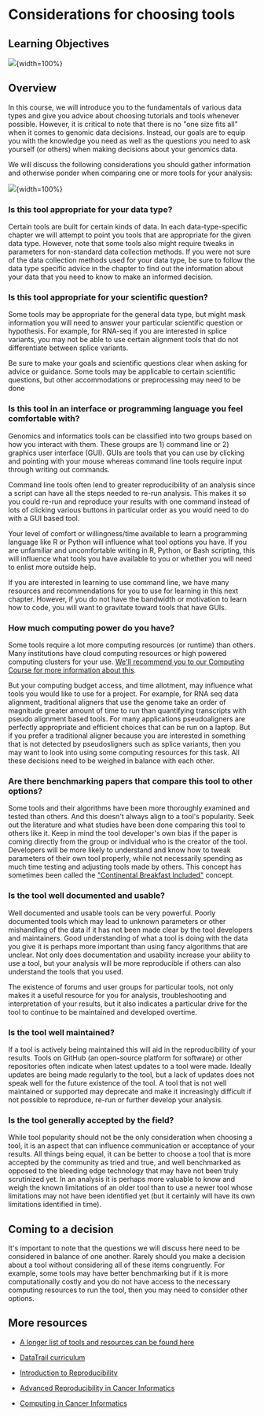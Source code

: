 


# Considerations for choosing tools

## Learning Objectives

![](04-considerations-for-choosing_files/figure-docx//1YwxXy2rnUgbx_7B7ENH9wpDX-j6JpJz6lGVzOkjo0qY_g21f6c5d3981_0_0.png){width=100%}

## Overview

In this course, we will introduce you to the fundamentals of various data types and give you advice about choosing tutorials and tools whenever possible. However, it is critical to note that there is no "one size fits all" when it comes to genomic data decisions. Instead, our goals are to equip you with the knowledge you need as well as the questions you need to ask yourself (or others) when making decisions about your genomics data.

We will discuss the following considerations you should gather information and otherwise ponder when comparing one or more tools for your analysis:

![](04-considerations-for-choosing_files/figure-docx//1YwxXy2rnUgbx_7B7ENH9wpDX-j6JpJz6lGVzOkjo0qY_g21f6c5d3981_0_5.png){width=100%}

### Is this tool appropriate for your data type?

Certain tools are built for certain kinds of data. In each data-type-specific chapter we will attempt to point you tools that are appropriate for the given data type. However, note that some tools also might require tweaks in parameters for non-standard data collection methods. If you were not sure of the data collection methods used for your data type, be sure to follow the data type specific advice in the chapter to find out the information about your data that you need to know to make an informed decision.  

### Is this tool appropriate for your scientific question?

Some tools may be appropriate for the general data type, but might mask information  you will need to answer your particular scientific question or hypothesis. For example, for RNA-seq if you are interested in splice variants, you may not be able to use certain alignment tools that do not differentiate between splice variants.

Be sure to make your goals and scientific questions clear when asking for advice or guidance. Some tools may be applicable to certain scientific questions, but other accommodations or preprocessing may need to be done

### Is this tool in an interface or programming language you feel comfortable with?

Genomics and informatics tools can be classified into two groups based on how you interact with them. These groups are 1) command line or 2) graphics user interface (GUI). GUIs are tools that you can use by clicking and pointing with your mouse whereas command line tools require input through writing out commands.

Command line tools often lend to greater reproducibility of an analysis since a script can have all the steps needed to re-run analysis. This makes it so you could re-run and reproduce your results with one command instead of lots of clicking various buttons in particular order as you would need to do with a GUI based tool.

Your level of comfort or willingness/time available to learn a programming language like R or Python will influence what tool options you have. If you are unfamiliar and uncomfortable writing in R, Python, or Bash scripting, this will influence what tools you have available to you or whether you will need to enlist more outside help.

If you are interested in learning to use command line, we have many resources and recommendations for you to use for learning in this next chapter. However, if you do not have the bandwidth or motivation to learn how to code, you will want to gravitate toward tools that have GUIs.

### How much computing power do you have?

Some tools require a lot more computing resources (or runtime) than others. Many institutions have cloud computing resources or high powered computing clusters for your use. [We'll recommend you to our Computing Course for more information about this](https://jhudatascience.org/Computing_for_Cancer_Informatics/computing-resources.html).

But your computing budget access, and time allotment, may influence what tools you would like to use for a project. For example, for RNA seq data alignment, traditional aligners that use the genome take an order of magnitude greater amount of time to run than quantifying transcripts with pseudo alignment based tools. For many applications pseudoaligners are perfectly appropriate and efficient choices that can be run on a laptop. But if you prefer a traditional aligner because you are interested in something that is not detected by pseudosligners such as splice variants, then you may want to look into using some computing resources for this task. All these decisions need to be weighed in balance with each other. 

### Are there benchmarking papers that compare this tool to other options?

Some tools and their algorithms have been more thoroughly examined and tested than others. And this doesn't always align to a tool's popularity. Seek out the literature and what studies have been done comparing this tool to others like it. Keep in mind the tool developer's own bias if the paper is coming directly from the group or individual who is the creator of the tool. Developers will be more likely to understand and know how to tweak parameters of their own tool properly, while not necessarily spending as much time testing and adjusting tools made by others. This concept has sometimes been called the ["Continental Breakfast Included"](https://www.biorxiv.org/content/10.1101/385534v4) concept.  

### Is the tool well documented and usable?

Well documented and usable tools can be very powerful. Poorly documented tools which may lead to unknown parameters or other mishandling of the data if it has not been made clear by the tool developers and maintainers. Good understanding of what a tool is doing with the data you give it is perhaps more important than using fancy algorithms that are unclear. Not only does documentation and usability increase your ability to use a tool, but your analysis will be more reproducible if others can also understand the tools that you used.

The existence of forums and user groups for particular tools, not only makes it a useful resource for you for analysis, troubleshooting and interpretation of your results, but it also indicates a particular drive for the tool to continue to be maintained and developed overtime.

### Is the tool well maintained?

If a tool is actively being maintained this will aid in the reproducibility of your results. Tools on GitHub (an open-source platform for software) or other repositories often indicate when latest updates to a tool were made. Ideally updates are being made regularly to the tool, but a lack of updates does not speak well for the future existence of the tool. A tool that is not well maintained or supported may deprecate and make it increasingly difficult if not possible to reproduce, re-run or further develop your analysis.

### Is the tool generally accepted by the field?

While tool popularity should not be the only consideration when choosing a tool, it is an aspect that can influence communication or acceptance of your results. All things being equal, it can be better to choose a tool that is more accepted by the community as tried and true, and well benchmarked as opposed to the bleeding edge technology that may have not been truly scrutinized yet. In an analysis it is perhaps more valuable to know and weigh the known limitations of an older tool than to use a newer tool whose limitations may not have been identified yet (but it certainly will have its own limitations identified in time).

## Coming to a decision

It's important to note that the questions we will discuss here need to be considered in balance of one another. Rarely should you make a decision about a tool without considering all of these items congruently. For example, some tools may have better benchmarking but if it is more computationally costly and you do not have access to the necessary computing resources to run the tool, then you may need to consider other options.



## More resources

- [A longer list of tools and resources can be found here](https://hutchdatascience.org/code_review/more_resources.html)

- [DataTrail curriculum](https://datatrail-jhu.github.io/DataTrail/index.html)
- [Introduction to Reproducibility](https://jhudatascience.org/Reproducibility_in_Cancer_Informatics/introduction.html)
- [Advanced Reproducibility in Cancer Informatics](https://jhudatascience.org/Adv_Reproducibility_in_Cancer_Informatics/introduction.html)
- [Computing in Cancer Informatics](https://jhudatascience.org/Computing_for_Cancer_Informatics/)
